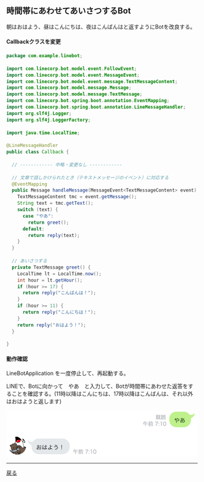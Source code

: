 ## 時間帯にあわせてあいさつするBot

朝はおはよう、昼はこんにちは、夜はこんばんはと返すようにBotを改良する。

#### Callbackクラスを変更

```java
package com.example.linebot;

import com.linecorp.bot.model.event.FollowEvent;
import com.linecorp.bot.model.event.MessageEvent;
import com.linecorp.bot.model.event.message.TextMessageContent;
import com.linecorp.bot.model.message.Message;
import com.linecorp.bot.model.message.TextMessage;
import com.linecorp.bot.spring.boot.annotation.EventMapping;
import com.linecorp.bot.spring.boot.annotation.LineMessageHandler;
import org.slf4j.Logger;
import org.slf4j.LoggerFactory;

import java.time.LocalTime;

@LineMessageHandler
public class Callback {

  // ------------ 中略・変更なし ------------ 

  // 文章で話しかけられたとき（テキストメッセージのイベント）に対応する
  @EventMapping
  public Message handleMessage(MessageEvent<TextMessageContent> event) {
    TextMessageContent tmc = event.getMessage();
    String text = tmc.getText();
    switch (text) {
      case "やあ":
        return greet();
      default:
        return reply(text);
    }
  }

  // あいさつする
  private TextMessage greet() {
    LocalTime lt = LocalTime.now();
    int hour = lt.getHour();
    if (hour >= 17) {
      return reply("こんばんは！");
    }
    if (hour >= 11) {
      return reply("こんにちは！");
    }
    return reply("おはよう！");
  }

}
```

#### 動作確認

LineBotApplication を一度停止して、再起動する。

LINEで、Botに向かって　やあ　と入力して、Botが時間帯にあわせた返答をすることを確認する。(11時以降はこんにちは、17時以降はこんばんは、それ以外はおはようと返します)

![あいさつ時の動作](fig06a.png)

-----

[戻る](../../README.md)
